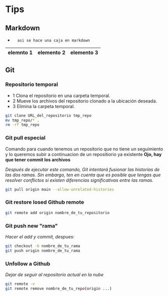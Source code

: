 # Tips

## Markdown

-       asi se hace una caja en markdown


elemnto 1 | elemento 2 | elemento 3
|---|---|---|

## Git

### Repositorio temporal

- 1 Clona el repositorio en una carpeta temporal.
- 2 Mueve los archivos del repositorio clonado a la ubicación deseada.
- 3 Elimina la carpeta temporal.

```bash
git clone URL_del_repositorio tmp_repo
mv tmp_repo/* .
rm -rf tmp_repo
```

### Git pull especial
Comando para cuando tenemos un repositorio que no tiene un seguimiento y lo queremos subir a continuacion de un repositiorio ya existente
**Ojo, hay que tener commit los archivos**

*Después de ejecutar este comando, Git intentará fusionar las historias de las dos ramas. Sin embargo, ten en cuenta que es posible que tengas que resolver conflictos si existen diferencias significativas entre las ramas.*


```bash
git pull origin main --allow-unrelated-histories
```

### Git restore losed Github remote

```bash
git remote add origin nombre_de_tu_repositorio
```

### Git push new "rama"

*Hacer el add y commit, despues:*

```bash
git checkout -b nombre_de_tu_rama
git push origin nombre_de_tu_rama
```

### Unfollow a Github

*Dejar de seguir al repositorio actual en la nube*

```bash
git remote -v
git remote remove nombre_de_tu_repo(origin ...)
```

